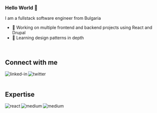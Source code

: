  ### Hello World 👋
I am a fullstack software engineer from Bulgaria

- 🔭 Working on multiple frontend and backend projects using React and Drupal
- 🌱 Learning design patterns in depth
<br>

## Connect with me

[<img align="left" alt="linked-in" src="https://img.shields.io/badge/linkedin-%230077B5.svg?&style=for-the-badge&logo=linkedin&logoColor=white(https://img.shields.io/badge/linkedin-%230077B5.svg?&style=for-the-badge&logo=linkedin&logoColor=white)" />]([https://www.linkedin.com/in/evtim-e-237193195/](https://www.linkedin.com/in/evtim-e-237193195/))


[<img align="left" alt="twitter" src="https://img.shields.io/badge/twitter-%231DA1F2.svg?&style=for-the-badge&logo=twitter&logoColor=white(https://img.shields.io/badge/twitter-%231DA1F2.svg?&style=for-the-badge&logo=twitter&logoColor=white)" />]([https://twitter.com/0x00sec](https://twitter.com/0x00sec))

 <br>
 <br>

## Expertise
<img align="left" alt="react" src="https://img.shields.io/badge/react%20-%2320232a.svg?&style=for-the-badge&logo=react&logoColor=%2361DAFB(https://img.shields.io/badge/react%20-%2320232a.svg?&style=for-the-badge&logo=react&logoColor=%2361DAFB)" />

<img align="left" alt="medium" src="https://img.shields.io/badge/postgres-%23316192.svg?&style=for-the-badge&logo=postgresql&logoColor=white(https://img.shields.io/badge/postgres-%23316192.svg?&style=for-the-badge&logo=postgresql&logoColor=white)" />

<img align="left" alt="medium" src="https://img.shields.io/badge/php-%23316192.svg?&style=for-the-badge&logo=php&logoColor=white(https://img.shields.io/badge/php-%23316192.svg?&style=for-the-badge&logo=php&logoColor=white)" />

<br>
<br>
